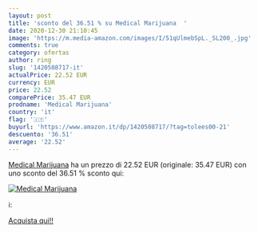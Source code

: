 ```yaml
---
layout: post
title: 'sconto del 36.51 % su Medical Marijuana  '
date: 2020-12-30 21:10:45
image: 'https://m.media-amazon.com/images/I/51qUlmebSpL._SL200_.jpg'
comments: true
category: ofertas
author: ring
slug: '1420508717-it'
actualPrice: 22.52 EUR
currency: EUR
price: 22.52
comparePrice: 35.47 EUR
prodname: 'Medical Marijuana'
country: 'it'
flag: '🇮🇹'
buyurl: 'https://www.amazon.it/dp/1420508717/?tag=tolees00-21'
descuento: '36.51'
average: '22.52'
---
```


[Medical Marijuana](https://www.amazon.it/dp/1420508717/?tag=tolees00-21) ha un prezzo di 22.52 EUR (originale: 35.47 EUR) con uno sconto del 36.51 % sconto qui:

[![Medical Marijuana](https://m.media-amazon.com/images/I/51qUlmebSpL._SL200_.jpg)](https://www.amazon.it/dp/1420508717/?tag=tolees00-21)

ℹ️:


[Acquista qui!!](https://www.amazon.it/dp/1420508717/?tag=tolees00-21)
